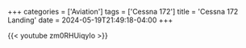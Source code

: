 +++
categories = ['Aviation']
tags = ['Cessna 172']
title = 'Cessna 172 Landing'
date = 2024-05-19T21:49:18-04:00
+++

{{< youtube zm0RHUiqyIo >}}
